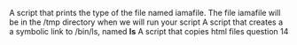 A script that prints the type of the file named iamafile. The file iamafile will be in the /tmp directory when we will run your script
A script that creates a a symbolic link to /bin/ls, named __ls__
A script that copies html files question 14
